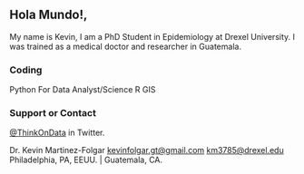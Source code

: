 ## Hola Mundo!,

My name is Kevin, I am a PhD Student in Epidemiology at Drexel University. I was trained as a medical doctor and researcher in Guatemala.


### Coding
Python For Data Analyst/Science
R
GIS

### Support or Contact

[@ThinkOnData](https://twitter.com/ThinkOnData)  in Twitter.

Dr. Kevin Martinez-Folgar
<kevinfolgar.gt@gmail.com>
<km3785@drexel.edu>
Philadelphia, PA, EEUU. | Guatemala, CA. 
